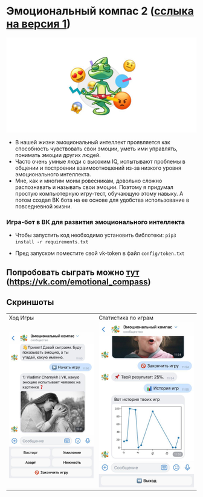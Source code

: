# Эмоциональный компас 2 (<a href='https://github.com/otter18/compass-in-the-world-of-emotions'>сслыка на версия 1</a>)
![logo](img/logo.png)
- В нашей жизни эмоциональный интеллект проявляется как способность чувствовать свои эмоции, уметь ими управлять, понимать эмоции других людей.
- Часто очень умные люди с высоким IQ, испытывают проблемы в общении и построении взаимоотношений из-за низкого уровня эмоционального интеллекта.
- Мне, как и многим моим ровесникам, довольно сложно распознавать и называть свои эмоции. Поэтому я придумал простую компьютерную игру-тест, обучающую этому навыку. А потом создал ВК бота на ее основе для удобства использование в повседневной жизни.
### Игра-бот в ВК для развития эмоционального интеллекта
- Чтобы запустить код необходимо установить библотеки:
  <code>pip3 install -r requirements.txt</code>
 
- Пред запуском поместите свой vk-token в файл <code>config/token.txt</code>
## Попробовать сыграть можно <a href="https://vk.com/emotional_compass">тут</a> (https://vk.com/emotional_compass)
## Скриншоты


<table>
  <tr>
    <td>Ход Игры</td>
     <td>Статистика по играм</td>
       </tr>
  <tr>
    <td><img src="readme_img/1.jpg"></td>
    <td><img src="readme_img/2.jpg"></td>
   
  </tr>
 </table>
